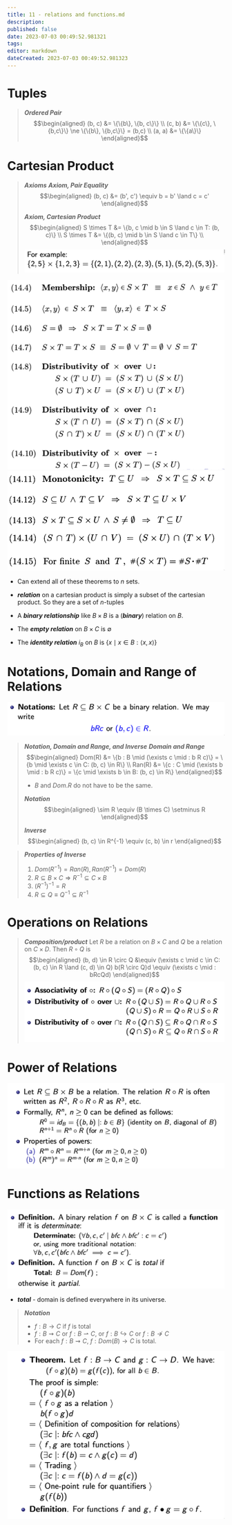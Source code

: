 ```yaml
---
title: 11 - relations and functions.md
description:
published: false
date: 2023-07-03 00:49:52.981321
tags:
editor: markdown
dateCreated: 2023-07-03 00:49:52.981323
---
```


# Tuples
> ***Ordered Pair***
> $$\begin{aligned}
>     (b, c) &= \{\{b\}, \{b, c\}\} \\
>     (c, b) &= \{\{c\}, \{b,c\}\} \ne \{\{b\}, \{b,c\}\} = (b,c) \\
>     (a, a) &= \{\{a\}\}
> \end{aligned}$$

# Cartesian Product
> ***Axioms***
> ***Axiom, Pair Equality***
> $$\begin{aligned}
>     (b, c) &= (b', c') \equiv b = b' \land c = c'
> \end{aligned}$$
> 
> ***Axiom, Cartesian Product***
> $$\begin{aligned}
>     S \times T &= \{b, c \mid b \in S \land c \in T: (b, c)\} \\
>     S \times T &= \{(b, c) \mid b \in S \land c \in T\} \\
> \end{aligned}$$
> ![](/images/20221121095851.png)

![](/images/20221121095912.png)
![](/images/20221121100404.png)
- Can extend all of these theorems to $n$ sets.

- ***relation*** on a cartesian product is simply a subset of the cartesian product. So they are a set of $n$-tuples
- A ***binary relationship*** like $B \times B$ is a (***binary***) relation on $B$.
- The ***empty relation*** on $B \times C$ is $\emptyset$
- The ***identity relation*** $i_B$ on $B$ is $\{x \mid x \in B: \langle x, x \rangle\}$

# Notations, Domain and Range of Relations
![](/images/20221121102254.png)

> ***Notation, Domain and Range, and Inverse***
> ***Domain and Range***
> $$\begin{aligned}
>     Dom(R) &= \{b : B \mid (\exists c \mid : b R c)\} = \{b \mid \exists c \in C: (b, c) \in R\} \\
>     Ran(R) &= \{c : C \mid (\exists b \mid : b R c)\} = \{c \mid \exists b \in B: (b, c) \in R\}
> \end{aligned}$$
> 
> - $B$ and $Dom.R$ do not have to be the same.
> 
> ***Notation***
> $$\begin{aligned}
>     \sim R \equiv (B \times C) \setminus R
> \end{aligned}$$
> 
> ***Inverse***
> $$\begin{aligned}
>     (b, c) \in R^{-1} \equiv (c, b) \in r
> \end{aligned}$$

> ***Properties of Inverse***
> 1. $Dom(R^{-1}) = Ran(R), Ran(R^{-1}) = Dom(R)$
> 2. $R \subseteq B \times C \Rightarrow R^{-1} \subseteq C \times B$
> 3. $(R^{-1})^{-1} = R$
> 4. $R \subseteq Q \equiv Q^{-1} \subseteq R^{-1}$

# Operations on Relations
> ***Composition/product***
> Let $R$ be a relation on $B \times C$ and $Q$ be a relation on $C \times D$.
> Then $R \circ Q$ is
> $$\begin{aligned}
>     (b, d) \in R \circ Q &\equiv (\exists c \mid c \in C: (b, c) \in R \land (c, d) \in Q)
>     b(R \circ Q)d \equiv (\exists c \mid : bRcQd)
> \end{aligned}$$
![](/images/20221121131504.png)

# Power of Relations
![](/images/20221121132020.png)

# Functions as Relations
![](/images/20221121132140.png)
- ***total*** - domain is defined everywhere in its universe.

> ***Notation***
> - $f: B \to C$ if $f$ is total
> - $f: B \rightsquigarrow C$ or $f: B \rightharpoonup C$, or $f: B \hookrightarrow C$ or $f: B \not \rightarrow C$
> - For each $f : B \rightsquigarrow C$, $f: Dom(B) \rightarrow C$ is total.

![](/images/20221121133027.png)
